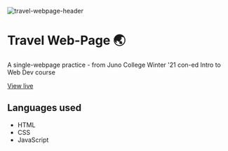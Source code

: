 ![travel-webpage-header](https://i.imgur.com/01Xl6uC.png)

# Travel Web-Page :earth_asia:	
A single-webpage practice - from Juno College Winter '21 con-ed Intro to Web Dev course

[View live](https://xenodochial-bassi-71c562.netlify.app/)

## Languages used
* HTML
* CSS
* JavaScript
